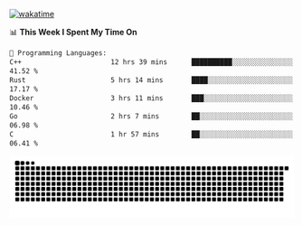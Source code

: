 [![wakatime](https://wakatime.com/badge/user/384f91c6-4eee-411f-8f3b-1b691f58a544.svg)](https://wakatime.com/@384f91c6-4eee-411f-8f3b-1b691f58a544)

<!--START_SECTION:waka-->
📊 **This Week I Spent My Time On** 

```text
💬 Programming Languages: 
C++                      12 hrs 39 mins      ██████████░░░░░░░░░░░░░░░   41.52 % 
Rust                     5 hrs 14 mins       ████░░░░░░░░░░░░░░░░░░░░░   17.17 % 
Docker                   3 hrs 11 mins       ███░░░░░░░░░░░░░░░░░░░░░░   10.46 % 
Go                       2 hrs 7 mins        ██░░░░░░░░░░░░░░░░░░░░░░░   06.98 % 
C                        1 hr 57 mins        ██░░░░░░░░░░░░░░░░░░░░░░░   06.41 % 
```


<!--END_SECTION:waka-->

<picture>
  <source media="(prefers-color-scheme: dark)" srcset="https://raw.githubusercontent.com/fuwx295/fuwx295/output/github-contribution-grid-snake-dark.svg">
  <source media="(prefers-color-scheme: light)" srcset="https://raw.githubusercontent.com/fuwx295/fuwx295/output/github-contribution-grid-snake.svg">
  <img alt="github contribution grid snake animation" src="https://raw.githubusercontent.com/fuwx295/fuwx295/output/github-contribution-grid-snake.svg">
</picture>
